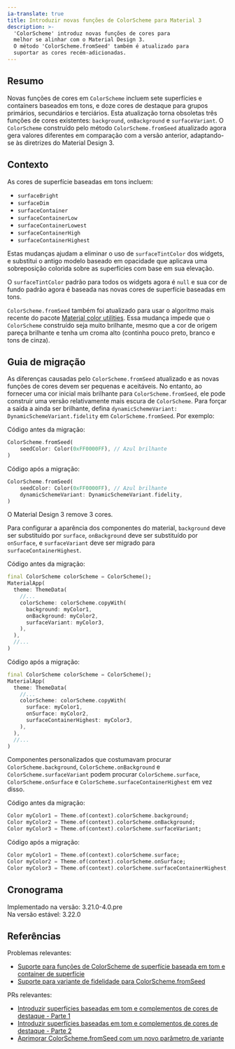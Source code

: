 ```yaml
---
ia-translate: true
title: Introduzir novas funções de ColorScheme para Material 3
description: >-
  'ColorScheme' introduz novas funções de cores para
  melhor se alinhar com o Material Design 3.
  O método 'ColorScheme.fromSeed' também é atualizado para
  suportar as cores recém-adicionadas.
---
```


## Resumo

Novas funções de cores em `ColorScheme` incluem
sete superfícies e containers baseados em tons, e doze cores de destaque para
grupos primários, secundários e terciários.
Esta atualização torna obsoletas três funções de cores existentes:
`background`, `onBackground` e `surfaceVariant`.
O `ColorScheme` construído pelo método `ColorScheme.fromSeed` atualizado agora
gera valores diferentes em comparação com a versão anterior,
adaptando-se às diretrizes do Material Design 3.

## Contexto

As cores de superfície baseadas em tons incluem:

- `surfaceBright`
- `surfaceDim`
- `surfaceContainer`
- `surfaceContainerLow`
- `surfaceContainerLowest`
- `surfaceContainerHigh`
- `surfaceContainerHighest`

Estas mudanças ajudam a eliminar o uso de `surfaceTintColor` dos widgets, e
substitui o antigo modelo baseado em opacidade que aplicava uma sobreposição
colorida sobre as superfícies com base em sua elevação.

O `surfaceTintColor` padrão para todos os widgets agora é `null` e
sua cor de fundo padrão agora é
baseada nas novas cores de superfície baseadas em tons.

`ColorScheme.fromSeed` também foi atualizado para usar o algoritmo mais recente
do pacote [Material color utilities][].
Essa mudança impede que o `ColorScheme` construído seja muito brilhante,
mesmo que a cor de origem pareça brilhante e
tenha um croma alto (continha pouco preto, branco e tons de cinza).

[Material color utilities]: {{site.pub-pkg}}/material_color_utilities

## Guia de migração

As diferenças causadas pelo `ColorScheme.fromSeed` atualizado e
as novas funções de cores devem ser pequenas e aceitáveis.
No entanto, ao fornecer uma cor inicial mais brilhante para `ColorScheme.fromSeed`,
ele pode construir uma versão relativamente mais escura de `ColorScheme`.
Para forçar a saída a ainda ser brilhante,
defina `dynamicSchemeVariant: DynamicSchemeVariant.fidelity` em
`ColorScheme.fromSeed`. Por exemplo:

Código antes da migração:

```dart
ColorScheme.fromSeed(
    seedColor: Color(0xFF0000FF), // Azul brilhante
)
```

Código após a migração:

```dart
ColorScheme.fromSeed(
    seedColor: Color(0xFF0000FF), // Azul brilhante
    dynamicSchemeVariant: DynamicSchemeVariant.fidelity,
)
```

O Material Design 3 remove 3 cores.

Para configurar a aparência dos componentes do material,
`background` deve ser substituído por `surface`,
`onBackground` deve ser substituído por `onSurface`, e
`surfaceVariant` deve ser migrado para `surfaceContainerHighest`.

Código antes da migração:

```dart
final ColorScheme colorScheme = ColorScheme();
MaterialApp(
  theme: ThemeData(
    //...
    colorScheme: colorScheme.copyWith(
      background: myColor1,
      onBackground: myColor2,
      surfaceVariant: myColor3,
    ),
  ),
  //...
)
```

Código após a migração:

```dart
final ColorScheme colorScheme = ColorScheme();
MaterialApp(
  theme: ThemeData(
    //...
    colorScheme: colorScheme.copyWith(
      surface: myColor1,
      onSurface: myColor2,
      surfaceContainerHighest: myColor3,
    ),
  ),
  //...
)
```

Componentes personalizados que costumavam procurar `ColorScheme.background`,
`ColorScheme.onBackground` e `ColorScheme.surfaceVariant` podem procurar
`ColorScheme.surface`, `ColorScheme.onSurface` e
`ColorScheme.surfaceContainerHighest` em vez disso.

Código antes da migração:

```dart
Color myColor1 = Theme.of(context).colorScheme.background;
Color myColor2 = Theme.of(context).colorScheme.onBackground;
Color myColor3 = Theme.of(context).colorScheme.surfaceVariant;
```

Código após a migração:

```dart
Color myColor1 = Theme.of(context).colorScheme.surface;
Color myColor2 = Theme.of(context).colorScheme.onSurface;
Color myColor3 = Theme.of(context).colorScheme.surfaceContainerHighest;
```

## Cronograma

Implementado na versão: 3.21.0-4.0.pre<br>
Na versão estável: 3.22.0

## Referências

Problemas relevantes:

* [Suporte para funções de ColorScheme de superfície baseada em tom e container de superfície][]
* [Suporte para variante de fidelidade para ColorScheme.fromSeed][]

PRs relevantes:

* [Introduzir superfícies baseadas em tom e complementos de cores de destaque - Parte 1][]
* [Introduzir superfícies baseadas em tom e complementos de cores de destaque - Parte 2][]
* [Aprimorar ColorScheme.fromSeed com um novo parâmetro de variante][]

[Suporte para funções de ColorScheme de superfície baseada em tom e container de superfície]: {{site.repo.flutter}}/issues/115912
[Suporte para variante de fidelidade para ColorScheme.fromSeed]: {{site.repo.flutter}}/issues/144649
[Introduzir superfícies baseadas em tom e complementos de cores de destaque - Parte 1]: {{site.repo.flutter}}/pull/142654
[Introduzir superfícies baseadas em tom e complementos de cores de destaque - Parte 2]: {{site.repo.flutter}}/pull/144273
[Aprimorar ColorScheme.fromSeed com um novo parâmetro de variante]: {{site.repo.flutter}}/pull/144805
